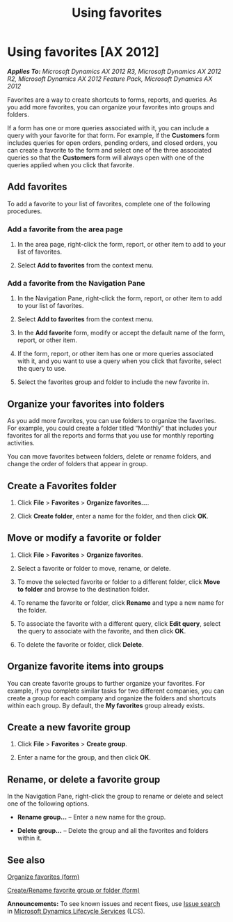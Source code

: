 ﻿---
title: Using favorites
TOCTitle: Using favorites
ms:assetid: 2de0ff35-3ded-405c-885a-77af6137b2d8
ms:mtpsurl: https://technet.microsoft.com/en-us/library/Aa548439(v=AX.60)
ms:contentKeyID: 36676379
ms.date: 05/02/2014
mtps_version: v=AX.60
---

# Using favorites [AX 2012]


_**Applies To:** Microsoft Dynamics AX 2012 R3, Microsoft Dynamics AX 2012 R2, Microsoft Dynamics AX 2012 Feature Pack, Microsoft Dynamics AX 2012_

Favorites are a way to create shortcuts to forms, reports, and queries. As you add more favorites, you can organize your favorites into groups and folders.

If a form has one or more queries associated with it, you can include a query with your favorite for that form. For example, if the **Customers** form includes queries for open orders, pending orders, and closed orders, you can create a favorite to the form and select one of the three associated queries so that the **Customers** form will always open with one of the queries applied when you click that favorite.

## Add favorites

To add a favorite to your list of favorites, complete one of the following procedures.

### Add a favorite from the area page

1.  In the area page, right-click the form, report, or other item to add to your list of favorites.

2.  Select **Add to favorites** from the context menu.

### Add a favorite from the Navigation Pane

1.  In the Navigation Pane, right-click the form, report, or other item to add to your list of favorites.

2.  Select **Add to favorites** from the context menu.

3.  In the **Add favorite** form, modify or accept the default name of the form, report, or other item.

4.  If the form, report, or other item has one or more queries associated with it, and you want to use a query when you click that favorite, select the query to use.

5.  Select the favorites group and folder to include the new favorite in.

## Organize your favorites into folders

As you add more favorites, you can use folders to organize the favorites. For example, you could create a folder titled “Monthly” that includes your favorites for all the reports and forms that you use for monthly reporting activities.

You can move favorites between folders, delete or rename folders, and change the order of folders that appear in group.

## Create a Favorites folder

1.  Click **File** \> **Favorites** \> **Organize favorites…**.

2.  Click **Create folder**, enter a name for the folder, and then click **OK**.

## Move or modify a favorite or folder

1.  Click **File** \> **Favorites** \> **Organize favorites**.

2.  Select a favorite or folder to move, rename, or delete.

3.  To move the selected favorite or folder to a different folder, click **Move to folder** and browse to the destination folder.

4.  To rename the favorite or folder, click **Rename** and type a new name for the folder.

5.  To associate the favorite with a different query, click **Edit query**, select the query to associate with the favorite, and then click **OK**.

6.  To delete the favorite or folder, click **Delete**.

## Organize favorite items into groups

You can create favorite groups to further organize your favorites. For example, if you complete similar tasks for two different companies, you can create a group for each company and organize the folders and shortcuts within each group. By default, the **My favorites** group already exists.

## Create a new favorite group

1.  Click **File** \> **Favorites** \> **Create group**.

2.  Enter a name for the group, and then click **OK**.

## Rename, or delete a favorite group

In the Navigation Pane, right-click the group to rename or delete and select one of the following options.

  - **Rename group…** – Enter a new name for the group.

  - **Delete group…** – Delete the group and all the favorites and folders within it.

## See also

[Organize favorites (form)](https://technet.microsoft.com/en-us/library/bb220769\(v=ax.60\))

[Create/Rename favorite group or folder (form)](https://technet.microsoft.com/en-us/library/aa575852\(v=ax.60\))

  
**Announcements:** To see known issues and recent fixes, use [Issue search](http://go.microsoft.com/fwlink/?linkid=389258) in [Microsoft Dynamics Lifecycle Services](http://go.microsoft.com/fwlink/?linkid=306505) (LCS).

